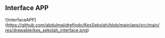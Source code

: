 ## Interface APP

![InterfaceAPP] (https://github.com/abdulmajidrefindo/KesSekolah/blob/main/app/src/main/res/drawable/kes_sekolah_interface.png)
